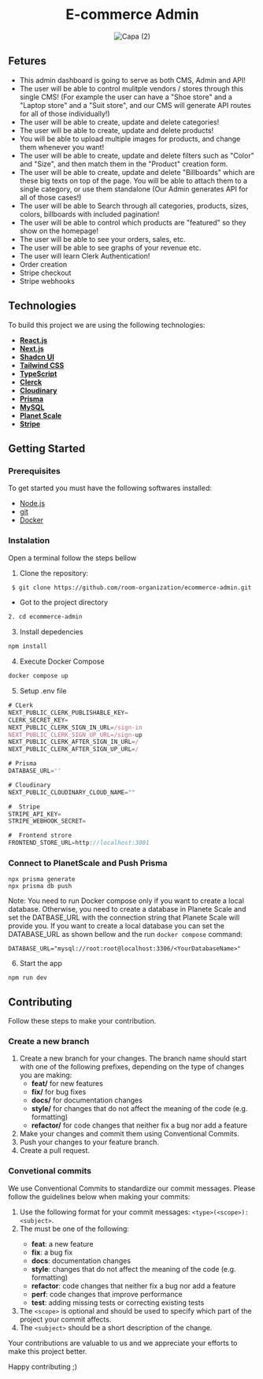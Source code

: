 <h1 align="center">E-commerce Admin</h1>


<div align="center">
  
  ![Capa (2)](https://github.com/room-organization/ecommerce-admin/assets/98264322/3fcb5074-847c-41d7-a63d-8842bc0cee69)  
  
</div>

## Fetures
- This admin dashboard is going to serve as both CMS, Admin and API!
- The user will be able to control mulitple vendors / stores through this single CMS! (For example the user can have a "Shoe store" and a "Laptop store" and a "Suit store", and our CMS will generate API routes for all of those individually!)
- The user will be able to create, update and delete categories!
- The user will be able to create, update and delete products!
- You will be able to upload multiple images for products, and change them whenever you want!
- The user will be able to create, update and delete filters such as "Color" and "Size", and then match them in the "Product" creation form.
- The user will be able to create, update and delete "Billboards" which are these big texts on top of the page. You will be able to attach them to a single category, or use them standalone (Our Admin generates API for all of those cases!)
- The user will be able to Search through all categories, products, sizes, colors, billboards with included pagination!
- The user will be able to control which products are "featured" so they show on the homepage!
- The user will be able to see your orders, sales, etc.
- The user will be able to see graphs of your revenue etc.
- The user will learn Clerk Authentication!
- Order creation
- Stripe checkout
- Stripe webhooks



## Technologies

To build this project we are using the following technologies:

- <span>[**React.js**](https://react.dev/)</span>
- <span>[**Next.js**](https://nextjs.org/docs)</span>
- <span>[**Shadcn UI**](https://ui.shadcn.com/)</span>
- <span>[**Tailwind CSS**](https://tailwindcss.com/)</span>
- <span>[**TypeScript**](https://www.typescriptlang.org/)</span>
- <span>[**Clerck**](https://clerk.com/docs/quickstarts/nextjs)</span>
- <span>[**Cloudinary**](https://cloudinary.com/)</span>
- <span>[**Prisma**](https://www.prisma.io/) </span>
- <span>[**MySQL**](https://www.mysql.com/) </span>
- <span>[**Planet Scale**](https://planetscale.com/) </span>
- <span>[**Stripe**](https://stripe.com/) </span>

## Getting Started
### Prerequisites
To get started you must have the following softwares installed:
- <a href="https://nodejs.org/en/"> Node.js </a>
- <a href="https://git-scm.com/downloads"> git </a>
- <a href="https://www.docker.com/"> Docker </a>

### Instalation 

Open a terminal follow the steps bellow

1. Clone the repository: 

``` bash 
 $ git clone https://github.com/room-organization/ecommerce-admin.git
```

- Got to the project directory 
``` bash 
2. cd ecommerce-admin
```

3. Install depedencies

``` bash 
npm install
```
4. Execute Docker Compose

``` bash 
docker compose up
```

5. Setup .env file


```js
# CLerk
NEXT_PUBLIC_CLERK_PUBLISHABLE_KEY=
CLERK_SECRET_KEY=
NEXT_PUBLIC_CLERK_SIGN_IN_URL=/sign-in
NEXT_PUBLIC_CLERK_SIGN_UP_URL=/sign-up
NEXT_PUBLIC_CLERK_AFTER_SIGN_IN_URL=/
NEXT_PUBLIC_CLERK_AFTER_SIGN_UP_URL=/

# Prisma
DATABASE_URL=''

# Cloudinary
NEXT_PUBLIC_CLOUDINARY_CLOUD_NAME=""

#  Stripe
STRIPE_API_KEY=
STRIPE_WEBHOOK_SECRET=

#  Frontend strore
FRONTEND_STORE_URL=http://localhost:3001

```

### Connect to PlanetScale and Push Prisma
```shell
npx prisma generate
npx prisma db push
```
Note: You need to run Docker compose only if you want to create a local database. Otherwise, you need to create a database in Planete Scale and set the DATBASE_URL with the connection string that Planete Scale will provide you.
If you want to create a local database you can set the DATABASE_URL as shown bellow and the run `docker compose` command:
```shell
DATABASE_URL="mysql://root:root@localhost:3306/<YourDatabaseName>"
```


6. Start the app

```shell
npm run dev
```

## Contributing


Follow these steps to make your contribution.

### Create a new branch 

1. Create a new branch for your changes. The branch name should start with one of the following prefixes, depending on the type of changes you are making:
    - <strong>feat/</strong> for new features
    - <strong>fix/</strong> for bug fixes
    - <strong>docs/</strong> for documentation changes
    - <strong>style/</strong> for changes that do not affect the meaning of the code (e.g. formatting)
    - <strong>refactor/</strong> for code changes that neither fix a bug nor add a feature
2. Make your changes and commit them using Conventional Commits.
3. Push your changes to your feature branch.
4. Create a pull request.


### Convetional commits
We use Conventional Commits to standardize our commit messages. Please follow the guidelines below when making your commits:

1. Use the following format for your commit messages: `<type>(<scope>): <subject>`.
2. The <type> must be one of the following:
    - <strong>feat</strong>: a new feature
    - <strong>fix</strong>: a bug fix
    - <strong>docs</strong>: documentation changes
    - <strong>style</strong>: changes that do not affect the meaning of the code (e.g. formatting)
    - <strong>refactor</strong>: code changes that neither fix a bug nor add a feature
    - <strong>perf</strong>: code changes that improve performance
    - <strong>test</strong>: adding missing tests or correcting existing tests
3. The `<scope>` is optional and should be used to specify which part of the project your commit affects.
4. The `<subject>` should be a short description of the change.

Your contributions are valuable to us and we appreciate your efforts to make this project better.


Happy contributing ;)



